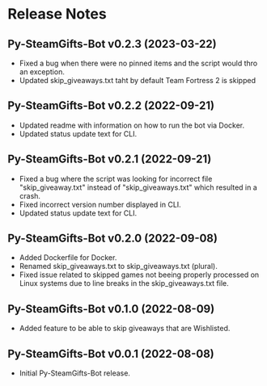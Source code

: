 # Release Notes

## Py-SteamGifts-Bot v0.2.3 (2023-03-22)
- Fixed a bug when there were no pinned items and the script would thro an exception.
- Updated skip_giveaways.txt taht by default Team Fortress 2 is skipped

## Py-SteamGifts-Bot v0.2.2 (2022-09-21)
- Updated readme with information on how to run the bot via Docker.
- Updated status update text for CLI.

## Py-SteamGifts-Bot v0.2.1 (2022-09-21)
- Fixed a bug where the script was looking for incorrect file "skip_giveaway.txt" instead of "skip_giveaways.txt" which resulted in a crash.
- Fixed incorrect version number displayed in CLI.
- Updated status update text for CLI.

## Py-SteamGifts-Bot v0.2.0 (2022-09-08)
- Added Dockerfile for Docker.
- Renamed skip_giveaways.txt to skip_giveaways.txt (plural).
- Fixed issue related to skipped games not beeing properly processed on Linux systems due to line breaks in the skip_giveaways.txt file.

## Py-SteamGifts-Bot v0.1.0  (2022-08-09)
- Added feature to be able to skip giveaways that are Wishlisted.

## Py-SteamGifts-Bot v0.0.1 (2022-08-08)
- Initial Py-SteamGifts-Bot release.
